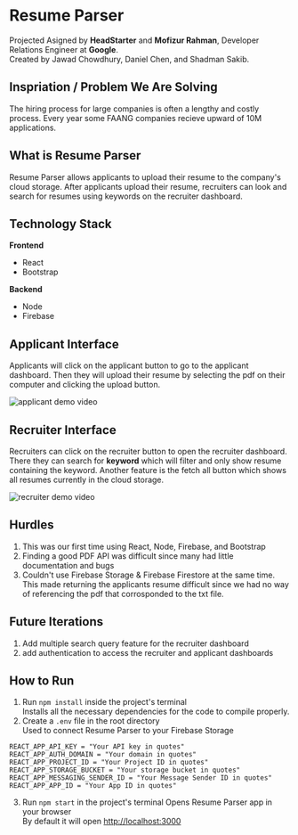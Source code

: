# Resume Parser
Projected Asigned by **HeadStarter** and **Mofizur Rahman**, Developer Relations Engineer at **Google**.  
Created by Jawad Chowdhury, Daniel Chen, and Shadman Sakib.


## Inspriation / Problem We Are Solving
The hiring process for large companies is often a lengthy and costly process. Every year some FAANG companies recieve upward of 10M applications.

## What is Resume Parser
Resume Parser allows applicants to upload their resume to the company's cloud storage. After applicants upload their resume, recruiters can look and search for resumes using keywords on the recruiter dashboard.

## Technology Stack
**Frontend**
- React
- Bootstrap 

**Backend**
- Node
- Firebase

## Applicant Interface
Applicants will click on the applicant button to go to the applicant dashboard.  Then they will upload their resume by selecting the pdf on their computer and clicking the upload button.  

![applicant demo video](https://github.com/dchen024/Resume-Parser/blob/main/applicant.gif)

## Recruiter Interface
Recruiters can click on the recruiter button to open the recruiter dashboard. There they can search for **keyword** which will filter and only show resume containing the keyword. Another feature is the fetch all button which shows all resumes currently in the cloud storage.  

![recruiter demo video](https://github.com/dchen024/Resume-Parser/blob/main/recruiter.gif)

## Hurdles
1) This was our first time using React, Node, Firebase, and Bootstrap
2) Finding a good PDF API was difficult since many had little documentation and bugs
3) Couldn't use Firebase Storage & Firebase Firestore at the same time. This made returning the applicants resume difficult since we had no way of referencing the pdf that corrosponded to the txt file.

## Future Iterations
1) Add multiple search query feature for the recruiter dashboard
2) add authentication to access the recruiter and applicant dashboards

## How to Run
1) Run `npm install` inside the project's terminal <br>
Installs all the necessary dependencies for the code to compile properly.
2) Create a `.env` file in the root directory <br>
Used to connect Resume Parser to your Firebase Storage
```
REACT_APP_API_KEY = "Your API key in quotes"
REACT_APP_AUTH_DOMAIN = "Your domain in quotes"
REACT_APP_PROJECT_ID = "Your Project ID in quotes"
REACT_APP_STORAGE_BUCKET = "Your storage bucket in quotes"
REACT_APP_MESSAGING_SENDER_ID = "Your Message Sender ID in quotes"
REACT_APP_APP_ID = "Your App ID in quotes"
```
3) Run `npm start` in the project's terminal
Opens Resume Parser app in your browser <br>
By default it will open [http://localhost:3000](http://localhost:3000)



